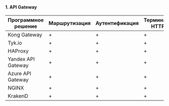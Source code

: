 #### 1. API Gateway

| Программное решение| Маршрутизация | Аутентификация | Терминация HTTPS |
|--------------------|---------------|----------------|------------------|
| Kong Gateway       | +             | +              | +                |
| Tyk.io             | +             | +              | +                |
| HAProxy            | +             | +              | +                |
| Yandex API Gateway | +             | +              | +                |
| Azure API Gateway  | +             | +              | +                |
| NGINX              | +             | +              | +                |
| KrakenD            | +             | +              | +                |
